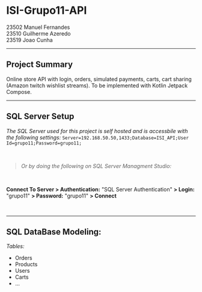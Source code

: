 # ISI-Grupo11-API
23502 Manuel Fernandes<br>
23510 Guilherme Azeredo<br>
23519 Joao Cunha
<br>

---

## Project Summary

Online store API with login, orders, simulated payments, carts, cart sharing (Amazon twitch wishlist streams). To be implemented with Kotlin Jetpack Compose.
<br>

---

## SQL Server Setup

*The SQL Server used for this project is self hosted and is accessbile with the following settings:*
`Server=192.168.50.50,1433;Database=ISI_API;User Id=grupo11;Password=grupo11;`

<br>

>*Or by doing the following on SQL Server Managment Studio:*

<br>

**Connect To Server > Authentication:** "SQL Server Authentication" **> Login:** "grupo11" **> Password:** "grupo11" **> Connect**

<br>

---

## SQL DataBase Modeling:
*Tables:*
- Orders
- Products 
- Users
- Carts
- ...
